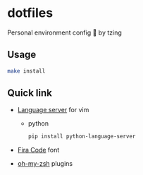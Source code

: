 # dotfiles

Personal environment config 🔧 by tzing


## Usage

```bash
make install
```

## Quick link

* [Language server](https://github.com/prabirshrestha/vim-lsp/wiki/Servers) for vim

    * python

        ```bash
        pip install python-language-server
        ```

* [Fira Code](https://github.com/tonsky/FiraCode) font
* [oh-my-zsh](https://github.com/ohmyzsh/ohmyzsh/tree/master/plugins) plugins
